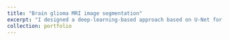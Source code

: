 ```yaml
---
title: "Brain glioma MRI image segmentation"
excerpt: "I designed a deep-learning-based approach based on U-Net for automatic brain glioma segmentation of multimodal MRI scans with high efficiency and accuracy and achieved the 4th place in the 2018 Multimodal Brain Tumor Segmentation Challenge<br/><img src='/images/Brats18_one_result.jif'>"
collection: portfolio
---
```

